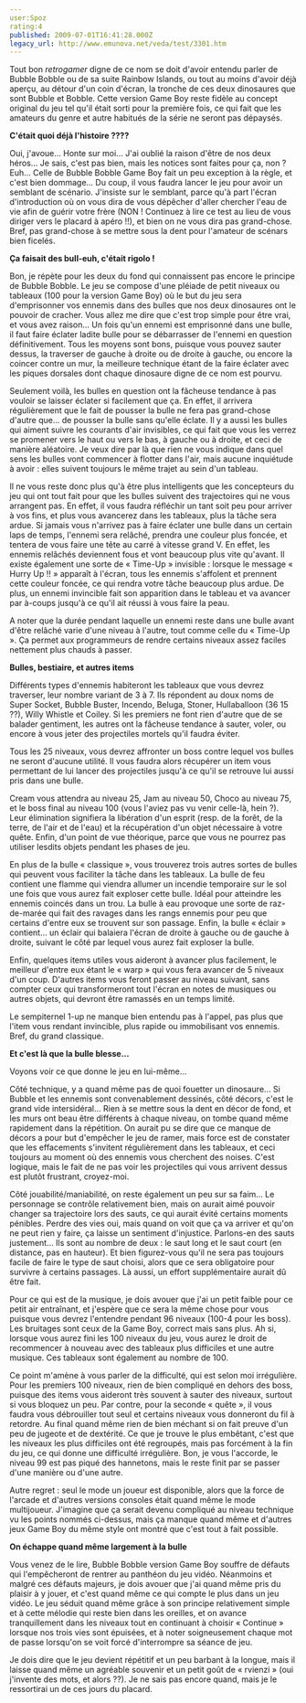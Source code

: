 ```yaml
---
user:Spoz
rating:4
published: 2009-07-01T16:41:28.000Z
legacy_url: http://www.emunova.net/veda/test/3301.htm
---
```

Tout bon _retrogamer_ digne de ce nom se doit d'avoir entendu parler de Bubble Bobble ou de sa suite Rainbow Islands, ou tout au moins d'avoir déjà aperçu, au détour d'un coin d'écran, la tronche de ces deux dinosaures que sont Bubble et Bobble. Cette version Game Boy reste fidèle au concept original du jeu tel qu'il était sorti pour la première fois, ce qui fait que les amateurs du genre et autre habitués de la série ne seront pas dépaysés.  

  

**C'était quoi déjà l'histoire ????**  

  

Oui, j'avoue... Honte sur moi... J'ai oublié la raison d'être de nos deux héros... Je sais, c'est pas bien, mais les notices sont faites pour ça, non ? Euh... Celle de Bubble Bobble Game Boy fait un peu exception à la règle, et c'est bien dommage... Du coup, il vous faudra lancer le jeu pour avoir un semblant de scénario. J'insiste sur le semblant, parce qu'à part l'écran d'introduction où on vous dira de vous dépêcher d'aller chercher l'eau de vie afin de guérir votre frère (NON ! Continuez à lire ce test au lieu de vous diriger vers le placard à apéro !!), et bien on ne vous dira pas grand-chose. Bref, pas grand-chose à se mettre sous la dent pour l'amateur de scénars bien ficelés.  

  

**Ça faisait des bull-euh, c'était rigolo !**  

  

Bon, je répète pour les deux du fond qui connaissent pas encore le principe de Bubble Bobble. Le jeu se compose d'une pléiade de petit niveaux ou tableaux (100 pour la version Game Boy) où le but du jeu sera d'emprisonner vos ennemis dans des bulles que nos deux dinosaures ont le pouvoir de cracher. Vous allez me dire que c'est trop simple pour être vrai, et vous avez raison... Un fois qu'un ennemi est emprisonné dans une bulle, il faut faire éclater ladite bulle pour se débarrasser de l'ennemi en question définitivement. Tous les moyens sont bons, puisque vous pouvez sauter dessus, la traverser de gauche à droite ou de droite à gauche, ou encore la coincer contre un mur, la meilleure technique étant de la faire éclater avec les piques dorsales dont chaque dinosaure digne de ce nom est pourvu.  

  

Seulement voilà, les bulles en question ont la fâcheuse tendance à pas vouloir se laisser éclater si facilement que ça. En effet, il arrivera régulièrement que le fait de pousser la bulle ne fera pas grand-chose d'autre que... de pousser la bulle sans qu'elle éclate. Il y a aussi les bulles qui aiment suivre les courants d'air invisibles, ce qui fait que vous les verrez se promener vers le haut ou vers le bas, à gauche ou à droite, et ceci de manière aléatoire. Je veux dire par là que rien ne vous indique dans quel sens les bulles vont commencer à flotter dans l'air, mais aucune inquiétude à avoir : elles suivent toujours le même trajet au sein d'un tableau.  

  

Il ne vous reste donc plus qu'à être plus intelligents que les concepteurs du jeu qui ont tout fait pour que les bulles suivent des trajectoires qui ne vous arrangent pas. En effet, il vous faudra réfléchir un tant soit peu pour arriver à vos fins, et plus vous avancerez dans les tableaux, plus la tâche sera ardue. Si jamais vous n'arrivez pas à faire éclater une bulle dans un certain laps de temps, l'ennemi sera relâché, prendra une couleur plus foncée, et tentera de vous faire une tête au carré à vitesse grand V. En effet, les ennemis relâchés deviennent fous et vont beaucoup plus vite qu'avant. Il existe également une sorte de « Time-Up » invisible : lorsque le message « Hurry Up !! » apparaît à l'écran, tous les ennemis s'affolent et prennent cette couleur foncée, ce qui rendra votre tâche beaucoup plus ardue. De plus, un ennemi invincible fait son apparition dans le tableau et va avancer par à-coups jusqu'à ce qu'il ait réussi à vous faire la peau.  

A noter que la durée pendant laquelle un ennemi reste dans une bulle avant d'être relâché varie d'une niveau à l'autre, tout comme celle du « Time-Up ». Ça permet aux programmeurs de rendre certains niveaux assez faciles nettement plus chauds à passer.  

  

**Bulles, bestiaire, et autres items**  

  

Différents types d'ennemis habiteront les tableaux que vous devrez traverser, leur nombre variant de 3 à 7\. Ils répondent au doux noms de Super Socket, Bubble Buster, Incendo, Beluga, Stoner, Hullaballoon (36 15 ??), Willy Whistle et Coiley. Si les premiers ne font rien d'autre que de se balader gentiment, les autres ont la fâcheuse tendance à sauter, voler, ou encore à vous jeter des projectiles mortels qu'il faudra éviter.  

Tous les 25 niveaux, vous devrez affronter un boss contre lequel vos bulles ne seront d'aucune utilité. Il vous faudra alors récupérer un item vous permettant de lui lancer des projectiles jusqu'à ce qu'il se retrouve lui aussi pris dans une bulle.  

Cream vous attendra au niveau 25, Jam au niveau 50, Choco au niveau 75, et le boss final au niveau 100 (vous l'aviez pas vu venir celle-là, hein ?). Leur élimination signifiera la libération d'un esprit (resp. de la forêt, de la terre, de l'air et de l'eau) et la récupération d'un objet nécessaire à votre quête. Enfin, d'un point de vue théorique, parce que vous ne pourrez pas utiliser lesdits objets pendant les phases de jeu.  

  

En plus de la bulle « classique », vous trouverez trois autres sortes de bulles qui peuvent vous faciliter la tâche dans les tableaux. La bulle de feu contient une flamme qui viendra allumer un incendie temporaire sur le sol une fois que vous aurez fait exploser cette bulle. Idéal pour atteindre les ennemis coincés dans un trou. La bulle à eau provoque une sorte de raz-de-marée qui fait des ravages dans les rangs ennemis pour peu que certains d'entre eux se trouvent sur son passage. Enfin, la bulle « éclair » contient... un éclair qui balaiera l'écran de droite à gauche ou de gauche à droite, suivant le côté par lequel vous aurez fait exploser la bulle.  

  

Enfin, quelques items utiles vous aideront à avancer plus facilement, le meilleur d'entre eux étant le « warp » qui vous fera avancer de 5 niveaux d'un coup. D'autres items vous feront passer au niveau suivant, sans compter ceux qui transformeront tout l'écran en notes de musiques ou autres objets, qui devront être ramassés en un temps limité.  

Le sempiternel 1-up ne manque bien entendu pas à l'appel, pas plus que l'item vous rendant invincible, plus rapide ou immobilisant vos ennemis. Bref, du grand classique.  

  

**Et c'est là que la bulle blesse...**  

  

Voyons voir ce que donne le jeu en lui-même...  

Côté technique, y a quand même pas de quoi fouetter un dinosaure... Si Bubble et les ennemis sont convenablement dessinés, côté décors, c'est le grand vide intersidéral... Rien à se mettre sous la dent en décor de fond, et les murs ont beau être différents à chaque niveau, on tombe quand même rapidement dans la répétition. On aurait pu se dire que ce manque de décors a pour but d'empêcher le jeu de ramer, mais force est de constater que les effacements s'invitent régulièrement dans les tableaux, et ceci toujours au moment où des ennemis vous cherchent des noises. C'est logique, mais le fait de ne pas voir les projectiles qui vous arrivent dessus est plutôt frustrant, croyez-moi.  

  

Côté jouabilité/maniabilité, on reste également un peu sur sa faim... Le personnage se contrôle relativement bien, mais on aurait aimé pouvoir changer sa trajectoire lors des sauts, ce qui aurait évité certains moments pénibles. Perdre des vies oui, mais quand on voit que ça va arriver et qu'on ne peut rien y faire, ça laisse un sentiment d'injustice. Parlons-en des sauts justement... Ils sont au nombre de deux : le saut long et le saut court (en distance, pas en hauteur). Et bien figurez-vous qu'il ne sera pas toujours facile de faire le type de saut choisi, alors que ce sera obligatoire pour survivre à certains passages. Là aussi, un effort supplémentaire aurait dû être fait.  

  

Pour ce qui est de la musique, je dois avouer que j'ai un petit faible pour ce petit air entraînant, et j'espère que ce sera la même chose pour vous puisque vous devrez l'entendre pendant 96 niveaux (100-4 pour les boss). Les bruitages sont ceux de la Game Boy, correct mais sans plus. Ah si, lorsque vous aurez fini les 100 niveaux du jeu, vous aurez le droit de recommencer à nouveau avec des tableaux plus difficiles et une autre musique. Ces tableaux sont également au nombre de 100\.  

  

Ce point m'amène à vous parler de la difficulté, qui est selon moi irrégulière. Pour les premiers 100 niveaux, rien de bien compliqué en dehors des boss, puisque des items vous aideront très souvent à sauter des niveaux, surtout si vous bloquez un peu. Par contre, pour la seconde « quête », il vous faudra vous débrouiller tout seul et certains niveaux vous donneront du fil à retordre. Au final quand même rien de bien méchant si on fait preuve d'un peu de jugeote et de dextérité. Ce que je trouve le plus embêtant, c'est que les niveaux les plus difficiles ont été regroupés, mais pas forcément à la fin du jeu, ce qui donne une difficulté irrégulière. Bon, je vous l'accorde, le niveau 99 est pas piqué des hannetons, mais le reste finit par se passer d'une manière ou d'une autre.  

  

Autre regret : seul le mode un joueur est disponible, alors que la force de l'arcade et d'autres versions consoles était quand même le mode multijoueur. J'imagine que ça serait devenu compliqué au niveau technique vu les points nommés ci-dessus, mais ça manque quand même et d'autres jeux Game Boy du même style ont montré que c'est tout à fait possible.  

  

**On échappe quand même largement à la bulle**  

  

Vous venez de le lire, Bubble Bobble version Game Boy souffre de défauts qui l'empêcheront de rentrer au panthéon du jeu vidéo. Néanmoins et malgré ces défauts majeurs, je dois avouer que j'ai quand même pris du plaisir à y jouer, et c'est quand même ce qui compte le plus dans un jeu vidéo. Le jeu séduit quand même grâce à son principe relativement simple et à cette mélodie qui reste bien dans les oreilles, et on avance tranquillement dans les niveaux tout en continuant à choisir « Continue » lorsque nos trois vies sont épuisées, et à noter soigneusement chaque mot de passe lorsqu'on se voit forcé d'interrompre sa séance de jeu.  

Je dois dire que le jeu devient répétitif et un peu barbant à la longue, mais il laisse quand même un agréable souvenir et un petit goût de « rvienzi » (oui j'invente des mots, et alors ??). Je ne sais pas encore quand, mais je le ressortirai un de ces jours du placard.